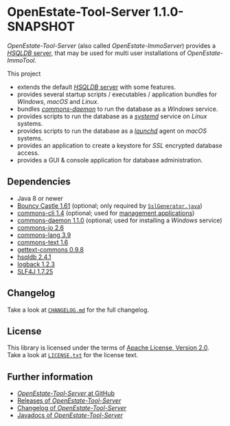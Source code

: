 OpenEstate-Tool-Server 1.1.0-SNAPSHOT
=====================================

*OpenEstate-Tool-Server* (also called *OpenEstate-ImmoServer*) provides a [*HSQLDB* server](http://hsqldb.org/), that may be used for multi user installations of *OpenEstate-ImmoTool*.

This project

-   extends the default [*HSQLDB* server](http://hsqldb.org/) with some features.
-   provides several startup scripts / executables / application bundles for *Windows*, *macOS* and *Linux*.
-   bundles [*commons-daemon*](https://commons.apache.org/daemon/) to run the database as a *Windows* service.
-   provides scripts to run the database as a [*systemd*](https://en.wikipedia.org/wiki/Systemd) service on *Linux* systems.
-   provides scripts to run the database as a [*launchd*](https://en.wikipedia.org/wiki/Launchd) agent on *macOS* systems.
-   provides an application to create a keystore for *SSL* encrypted database access.
-   provides a GUI & console application for database administration.


Dependencies
------------

-   Java 8 or newer
-   [Bouncy Castle 1.61](https://bouncycastle.org/) 
    (optional; only required by [`SslGenerator.java`](src/main/java/org/openestate/tool/server/utils/SslGenerator.java))
-   [commons-cli 1.4](https://commons.apache.org/cli/)
    (optional; used for [management applications](src/main/java/org/openestate/tool/server/manager))
-   [commons-daemon 1.1.0](https://commons.apache.org/daemon/)
    (optional; used for installing a *Windows* service)
-   [commons-io 2.6](https://commons.apache.org/io/)
-   [commons-lang 3.9](https://commons.apache.org/lang)
-   [commons-text 1.6](https://commons.apache.org/text)
-   [gettext-commons 0.9.8](https://code.google.com/archive/p/gettext-commons/)
-   [hsqldb 2.4.1](http://hsqldb.org/)
-   [logback 1.2.3](https://logback.qos.ch/)
-   [SLF4J 1.7.25](https://www.slf4j.org/)


Changelog
---------

Take a look at [`CHANGELOG.md`](CHANGELOG.md) for the full changelog.


License
-------

This library is licensed under the terms of [Apache License, Version 2.0](http://www.apache.org/licenses/LICENSE-2.0.html). Take a look at [`LICENSE.txt`](https://github.com/OpenEstate/OpenEstate-Tool-Server/blob/develop/LICENSE.txt) for the license text.


Further information
-------------------

-   [*OpenEstate-Tool-Server* at GitHub](https://github.com/OpenEstate/OpenEstate-Tool-Server)
-   [Releases of *OpenEstate-Tool-Server*](https://github.com/OpenEstate/OpenEstate-Tool-Server/releases)
-   [Changelog of *OpenEstate-Tool-Server*](https://github.com/OpenEstate/OpenEstate-Tool-Server/blob/develop/CHANGELOG.md)
-   [Javadocs of *OpenEstate-Tool-Server*](https://media.openestate.org/apidocs/OpenEstate-Tool-Server/)
